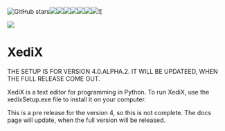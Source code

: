 ![GitHub stars](https://img.shields.io/github/stars/mostypc123/XediX?style=flat-square)![](https://img.shields.io/mostypc123/XediX/release/mostypc123/XediX.svg)![](https://img.shields.io/github/downloads/mostypc123/XediX/total.svg)![](https://img.shields.io/github/last-commit/mostypc123/XediX.svg)![](https://img.shields.io/github/issues/mostypc123/XediX.svg)![](https://img.shields.io/github/issues-pr/mostypc123/XediX.svg)![](https://img.shields.io/github/contributors/mostypc123/XediX.svg)![](https://img.shields.io/github/languages/top/mostypc123/XediX.svg)![

![](https://github.com/mostypc123/XediX/blob/main/XediX%20main%20image%20dark.png?raw=true)

# XediX

THE SETUP IS FOR VERSION 4.0.ALPHA.2. IT WILL BE UPDATEED, WHEN THE FULL RELEASE COME OUT.

XediX is a text editor for programming in Python.
To run XediX, use the xedixSetup.exe file to install it on your computer.

This is a pre release for the version 4, so this is not complete.
The docs page will update, when the full version will be released.
